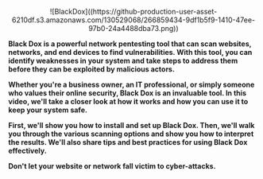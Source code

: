   
<p align="center"> ![BlackDox]((https://github-production-user-asset-6210df.s3.amazonaws.com/130529068/266859434-9df1b5f9-1410-47ee-97b0-24a4488dba73.png))</p>


**Black Dox is a powerful network pentesting tool that can scan websites, networks, and end devices to find vulnerabilities. With this tool, you can identify weaknesses in your system and take steps to address them before they can be exploited by malicious actors.**

**Whether you're a business owner, an IT professional, or simply someone who values their online security, Black Dox is an invaluable tool. In this video, we'll take a closer look at how it works and how you can use it to keep your system safe.**

**First, we'll show you how to install and set up Black Dox. Then, we'll walk you through the various scanning options and show you how to interpret the results. We'll also share tips and best practices for using Black Dox effectively.**

**Don't let your website or network fall victim to cyber-attacks.**
